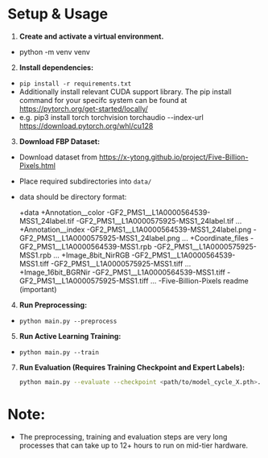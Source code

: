 # Setup & Usage

1.  **Create and activate a virtual environment.**
 - python -m venv venv
2.  **Install dependencies:** 
 - `pip install -r requirements.txt`
 - Additionally install relevant CUDA support library. The pip install command for your specifc system can be found at https://pytorch.org/get-started/locally/
 - e.g. pip3 install torch torchvision torchaudio --index-url https://download.pytorch.org/whl/cu128
3.  **Download FBP Dataset:** 
 - Download dataset from https://x-ytong.github.io/project/Five-Billion-Pixels.html
 - Place required subdirectories into `data/`
 - data should be directory format:

    +data
        +Annotation__color
            -GF2_PMS1__L1A0000564539-MSS1_24label.tif
            -GF2_PMS1__L1A0000575925-MSS1_24label.tif
            ...
        +Annotation__index
            -GF2_PMS1__L1A0000564539-MSS1_24label.png
            -GF2_PMS1__L1A0000575925-MSS1_24label.png
            ...
        +Coordinate_files
            -GF2_PMS1__L1A0000564539-MSS1.rpb
            -GF2_PMS1__L1A0000575925-MSS1.rpb
            ...
        +Image_8bit_NirRGB
            -GF2_PMS1__L1A0000564539-MSS1.tiff
            -GF2_PMS1__L1A0000575925-MSS1.tiff
            ...
        +Image_16bit_BGRNir
            -GF2_PMS1__L1A0000564539-MSS1.tiff
            -GF2_PMS1__L1A0000575925-MSS1.tiff
            ...
        -Five-Billion-Pixels readme (important)
        
4.  **Run Preprocessing:** 
 - `python main.py --preprocess`
5.  **Run Active Learning Training:** 
 - `python main.py --train`
7.  **Run Evaluation (Requires Training Checkpoint and Expert Labels):**
    ```bash
    python main.py --evaluate --checkpoint <path/to/model_cycle_X.pth>.
    ```
# Note:
- The preprocessing, training and evaluation steps are very long processes that can take up to 12+ hours to run on mid-tier hardware.